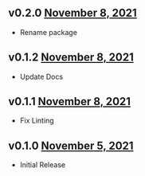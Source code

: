v0.2.0 [November 8, 2021](https://github.com/lando/website/releases/tag/v0.2.0)
------------------------

* Rename package

v0.1.2 [November 8, 2021](https://github.com/lando/website/releases/tag/v0.1.2)
------------------------

* Update Docs

v0.1.1 [November 8, 2021](https://github.com/lando/website/releases/tag/v0.1.1)
------------------------

* Fix Linting

v0.1.0 [November 5, 2021](https://github.com/lando/website/releases/tag/v0.1.0)
------------------------

* Initial Release
